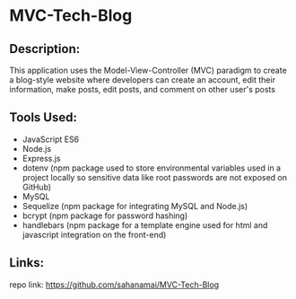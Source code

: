 # MVC-Tech-Blog
## Description:
This application uses the Model-View-Controller (MVC) paradigm to create a blog-style website where developers can create an account, edit their information, make posts, edit posts, and comment on other user's posts
## Tools Used:
- JavaScript ES6
- Node.js
- Express.js
- dotenv (npm package used to store environmental variables used in a project locally so sensitive data like root passwords are not exposed on GitHub)
- MySQL
- Sequelize (npm package for integrating MySQL and Node.js)
- bcrypt (npm package for password hashing)
- handlebars (npm package for a template engine used for html and javascript integration on the front-end)
## Links:
repo link: https://github.com/sahanamai/MVC-Tech-Blog

